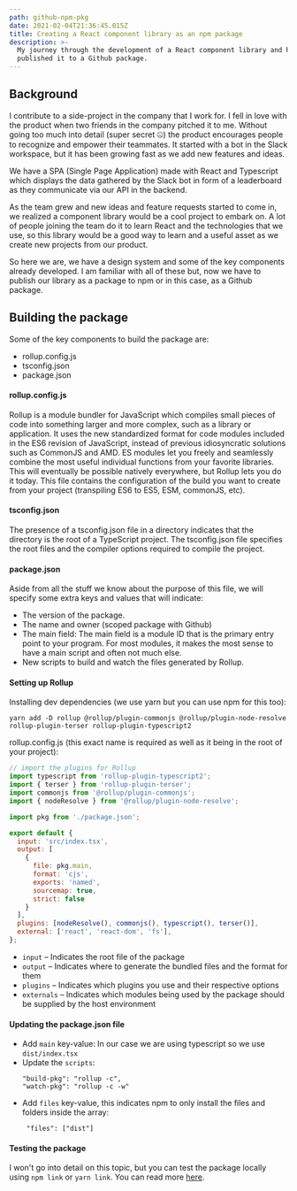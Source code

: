 ```yaml
---
path: github-npm-pkg
date: 2021-02-04T21:36:45.015Z
title: Creating a React component library as an npm package
description: >-
  My journey through the development of a React component library and how we
  published it to a Github package.
---
```

## Background

I contribute to a side-project in the company that I work for. I fell in love with the product when two friends in the company pitched it to me. Without going too much into detail (super secret 🤐) the product encourages people to recognize and empower their teammates. It started with a bot in the Slack workspace, but it has been growing fast as we add new features and ideas. 

We have a SPA (Single Page Application) made with React and Typescript which displays the data gathered by the Slack bot in form of a leaderboard as they communicate via our API in the backend.

As the team grew and new ideas and feature requests started to come in, we realized a component library would be a cool project to embark on. A lot of people joining the team do it to learn React and the technologies that we use, so this library would be a good way to learn and a useful asset as we create new projects from our product.

So here we are, we have a design system and some of the key components already developed. I am familiar with all of these but, now we have to publish our library as a package to npm or in this case, as a Github package.

## Building the package

Some of the key components to build the package are:

* rollup.config.js
* tsconfig.json
* package.json

#### rollup.config.js

Rollup is a module bundler for JavaScript which compiles small pieces of code into something larger and more complex, such as a library or application. It uses the new standardized format for code modules included in the ES6 revision of JavaScript, instead of previous idiosyncratic solutions such as CommonJS and AMD. ES modules let you freely and seamlessly combine the most useful individual functions from your favorite libraries. This will eventually be possible natively everywhere, but Rollup lets you do it today. This file contains the configuration of the build you want to create from your project (transpiling ES6 to ES5, ESM, commonJS, etc).

#### tsconfig.json

The presence of a tsconfig.json file in a directory indicates that the directory is the root of a TypeScript project. The tsconfig.json file specifies the root files and the compiler options required to compile the project.

#### package.json

Aside from all the stuff we know about the purpose of this file, we will specify some extra keys and values that will indicate:

* The version of the package.
* The name and owner (scoped package with Github)
* The main field: The main field is a module ID that is the primary entry point to your program. For most modules, it makes the most sense to have a main script and often not much else.
* New scripts to build and watch the files generated by Rollup.

#### Setting up Rollup

Installing dev dependencies (we use yarn but you can use npm for this too):

```
yarn add -D rollup @rollup/plugin-commonjs @rollup/plugin-node-resolve rollup-plugin-terser rollup-plugin-typescript2
```

rollup.config.js (this exact name is required as well as it being in the root of your project):

```js
// import the plugins for Rollup
import typescript from 'rollup-plugin-typescript2';
import { terser } from 'rollup-plugin-terser';
import commonjs from '@rollup/plugin-commonjs';
import { nodeResolve } from '@rollup/plugin-node-resolve';

import pkg from './package.json';

export default {
  input: 'src/index.tsx',
  output: [
    {
      file: pkg.main,
      format: 'cjs',
      exports: 'named',
      sourcemap: true,
      strict: false
    }
  ],
  plugins: [nodeResolve(), commonjs(), typescript(), terser()],
  external: ['react', 'react-dom', 'fs'],
};
```

* `input` – Indicates the root file of the package
* `output` – Indicates where to generate the bundled files and the format for them
* `plugins` – Indicates which plugins you use and their respective options
* `externals` – Indicates which modules being used by the package should be supplied by the host environment

#### Updating the package.json file

* Add `main` key-value: In our case we are using typescript so we use `dist/index.tsx`
* Update the `scripts`: 
  ```
  "build-pkg": "rollup -c",
  "watch-pkg": "rollup -c -w"
  ```
* Add `files` key-value, this indicates npm to only install the files and folders inside the array:
  ```
   "files": ["dist"]
  ```

#### Testing the package

I won't go into detail on this topic, but you can test the package locally using `npm link` or `yarn link`. You can read more [here](https://docs.npmjs.com/cli/v6/commands/npm-link).
